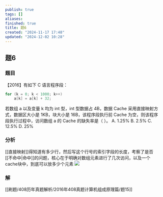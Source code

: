 ```yaml
---
publish: true
tags: []
aliases: 
finished: true
title: 题6
created: "2024-11-17 17:48"
updated: "2024-12-02 10:28"
---
```

## 题6
### 题目
【2016】有如下 C 语言程序段：
```cpp
for (k = 0; k < 1000; k++)
    a[k] = a[k] + 32;
```
若数组 a 以及变量 k 均为 int 型，int 型数据占 4B，数据 Cache 采用直接映射方式，数据区大小是 1KB，块大小是 16B，该程序段执行前 Cache 为空，则该程序段执行过程中，访问数组 a 的 Cache 的缺失率是（ ）。
A. 1.25%
B. 2.5%
C. 12.5%
D. 25%
### 分析
[[直接映射]]得知道有多少行，然后写这个行号的索引字段的长度，考察了是否[[不命中|命中]]的问题，核心在于明确对数组元素进行了几次访问，以及一个cache块中，到底可以放多少个元素
![](https://img.hwenyi.live/202412021644510.webp)
### 解
[[刷题/408历年真题解析/2016年408真题计算机组成原理篇/题15]]